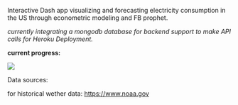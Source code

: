 Interactive Dash app visualizing and forecasting electricity consumption in the US through econometric modeling and FB prophet.


_currently integrating a mongodb database for backend support to make API calls for Heroku Deployment._

__current progress:__

![](demo.gif)

Data sources: 

for historical wether data:
https://www.noaa.gov

